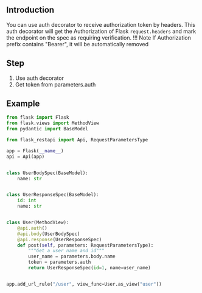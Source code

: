 ## Introduction
You can use auth decorator to receive authorization token by headers. This auth decorator will get the Authorization of Flask `request.headers` and mark the endpoint on the spec as requiring verification.
!!! Note
    If Authorization prefix contains "Bearer", it will be automatically removed

## Step
1. Use auth decorator
2. Get token from parameters.auth


## Example
```python hl_lines="21 27"
from flask import Flask
from flask.views import MethodView
from pydantic import BaseModel

from flask_restapi import Api, RequestParametersType

app = Flask(__name__)
api = Api(app)


class UserBodySpec(BaseModel):
    name: str


class UserResponseSpec(BaseModel):
    id: int
    name: str


class User(MethodView):
    @api.auth()
    @api.body(UserBodySpec)
    @api.response(UserResponseSpec)
    def post(self, parameters: RequestParametersType):
        """Get a user name and id"""
        user_name = parameters.body.name
        token = parameters.auth
        return UserResponseSpec(id=1, name=user_name)


app.add_url_rule("/user", view_func=User.as_view("user"))
```
